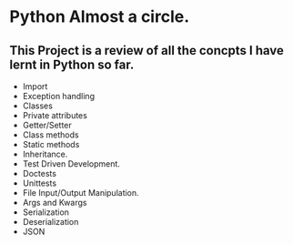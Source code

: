 # Python Almost a circle.
## This Project is a review of all the concpts I have lernt in Python so far.
* Import
* Exception handling
* Classes
* Private attributes
* Getter/Setter
* Class methods
* Static methods
* Inheritance.
* Test Driven Development.
* Doctests
* Unittests
* File Input/Output Manipulation.
* Args and Kwargs
* Serialization
* Deserialization
* JSON

